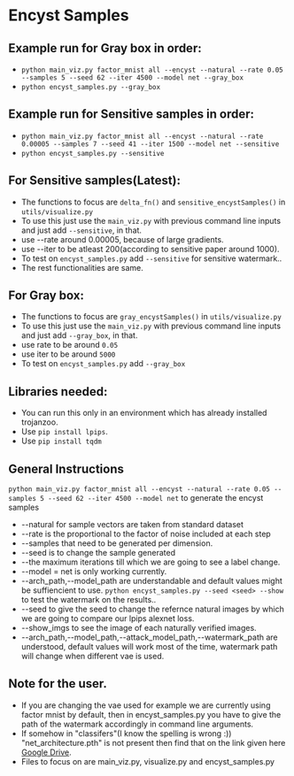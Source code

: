 # Encyst Samples

## Example run for Gray box in order:
* `python main_viz.py factor_mnist all --encyst --natural --rate 0.05 --samples 5 --seed 62 --iter 4500 --model net --gray_box`
* `python encyst_samples.py --gray_box`

## Example run for Sensitive samples in order:
*  `python main_viz.py factor_mnist all --encyst --natural --rate 0.00005 --samples 7 --seed 41 --iter 1500 --model net --sensitive`
* `python encyst_samples.py --sensitive`

## For Sensitive samples(Latest):
* The functions to focus are `delta_fn()` and `sensitive_encystSamples()` in `utils/visualize.py`
* To use this just use the `main_viz.py` with previous command line inputs and just add `--sensitive`, in that.
* use --rate around 0.00005, because of large gradients.
* use --iter to be atleast 200(according to sensitive paper around 1000).
* To test on `encyst_samples.py` add `--sensitive` for sensitive watermark..
* The rest functionalities are same.

## For Gray box:
* The functions to focus are `gray_encystSamples()` in `utils/visualize.py`
* To use this just use the `main_viz.py` with previous command line inputs and just add `--gray_box`, in that.
* use rate to be around `0.05`
* use iter to be around `5000`
* To test on `encyst_samples.py` add `--gray_box`

## Libraries needed:
* You can run this only in an environment which has already installed trojanzoo.
* Use `pip install lpips`.
* Use `pip install tqdm`

## General Instructions
`python main_viz.py factor_mnist all --encyst --natural --rate 0.05 --samples 5 --seed 62 --iter 4500 --model net` to generate the encyst samples
* --natural for sample vectors are taken from standard dataset
* --rate is the proportional to the factor of noise included at each step
* --samples that need to be generated per dimension.
* --seed is to change the sample generated
* --the maximum iterations till which we are going to see a label change.
* --model = net is only working currently.   
* --arch_path,--model_path are understandable and default values might be suffiencient to use.
`python encyst_samples.py --seed <seed> --show` to test the watermark on the results..
* --seed <seed>  to give the seed to change the refernce natural images by which we are going to compare our lpips alexnet loss.
* --show_imgs to see the image of each naturally verified images.
* --arch_path,--model_path,--attack_model_path,--watermark_path are understood, default values will work most of the time, watermark path will change when different vae is used.

## Note for the user.
* If you are changing the vae used for example we are currently using factor mnist by default, then in encyst_samples.py you have to give the path of the watermark accordingly in command line arguments.
* If somehow in "classifers"(I know the spelling is wrong :)) "net_architecture.pth" is not present then find that on the link given here
[Google Drive](https://drive.google.com/file/d/1HidJEWGgvphAuoyvYng3IokSU6YXZptN/view?usp=sharing). 
* Files to focus on are main_viz.py, visualize.py and encyst_samples.py

